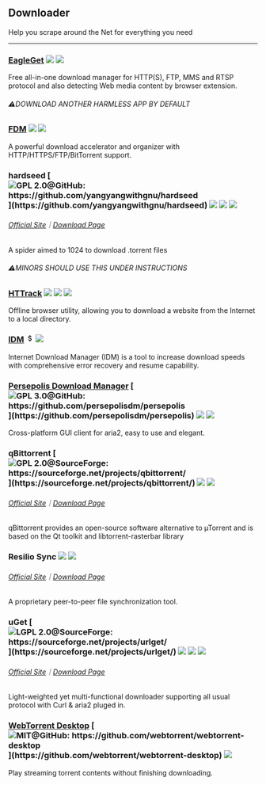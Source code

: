 ## Downloader

Help you scrape around the Net for everything you need

---

### [EagleGet](http://www.eagleget.com/) ![](../assets/earth-globe.png) ![](../assets/usb.png)

Free all-in-one download manager for HTTP\(S\), FTP, MMS and RTSP protocol and also detecting Web media content by browser extension.

###### ⚠️DOWNLOAD ANOTHER HARMLESS APP BY DEFAULT

### [FDM](http://www.freedownloadmanager.org/) ![](../assets/earth-globe.png) ![](../assets/multi_platform.png)

A powerful download accelerator and organizer with  HTTP/HTTPS/FTP/BitTorrent support.

### hardseed [![](../assets/open-source-icon.png "GPL 2.0@GitHub: https://github.com/yangyangwithgnu/hardseed")](https://github.com/yangyangwithgnu/hardseed) ![](../assets/united-states.png) ![](../assets/usb.png) ![](../assets/multi_platform.png)

###### [Official Site](http://yangyangwithgnu.github.io/)｜[Download Page](https://github.com/yangyangwithgnu/hardseed)

A spider aimed to 1024 to download .torrent files

###### ⚠️MINORS SHOULD USE THIS UNDER INSTRUCTIONS

### [HTTrack](https://www.httrack.com/page/2/en/index.html) ![](../assets/earth-globe.png) ![](../assets/usb.png) ![](../assets/multi_platform.png)

Offline browser utility, allowing you to download a website from the Internet to a local directory.

### [IDM](http://internetdownloadmanager.com/) ![](../assets/money.png) ![](../assets/earth-globe.png)

Internet Download Manager \(IDM\) is a tool to increase download speeds with comprehensive error recovery and resume capability.

### [Persepolis Download Manager](https://persepolisdm.github.io/) [![](../assets/open-source-icon.png "GPL 3.0@GitHub: https://github.com/persepolisdm/persepolis")](https://github.com/persepolisdm/persepolis) ![](../assets/united-states.png) ![](../assets/multi_platform.png)

Cross-platform GUI client for aria2, easy to use and elegant.

### qBittorrent [![](../assets/open-source-icon.png "GPL 2.0@SourceForge: https://sourceforge.net/projects/qbittorrent/")](https://sourceforge.net/projects/qbittorrent/) ![](../assets/earth-globe.png) ![](../assets/multi_platform.png)

###### [Official Site](https://www.qbittorrent.org/)｜[Download Page](https://www.qbittorrent.org/download.php)

qBittorrent provides an open-source software alternative to µTorrent and is based on the Qt toolkit and libtorrent-rasterbar library

### Resilio Sync ![](../assets/earth-globe.png) ![](../assets/multi_platform.png)

###### [Official Site](https://www.resilio.com/)｜[Download Page](https://www.resilio.com/individuals/)

A proprietary peer-to-peer file synchronization tool.

### uGet [![](../assets/open-source-icon.png "LGPL 2.0@SourceForge: https://sourceforge.net/projects/urlget/")](https://sourceforge.net/projects/urlget/) ![](../assets/earth-globe.png) ![](../assets/usb.png) ![](../assets/multi_platform.png)

###### [Official Site](http://ugetdm.com/)｜[Download Page](http://ugetdm.com/downloads)

Light-weighted yet multi-functional downloader supporting all usual protocol with Curl & aria2 pluged in.

### [WebTorrent Desktop](https://webtorrent.io/desktop/) [![](../assets/open-source-icon.png "MIT@GitHub: https://github.com/webtorrent/webtorrent-desktop")](https://github.com/webtorrent/webtorrent-desktop) ![](../assets/earth-globe.png)

Play streaming torrent contents without finishing downloading.